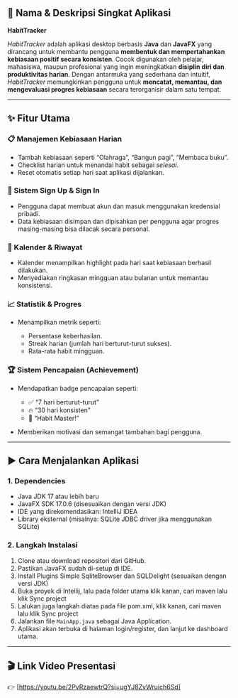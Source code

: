 ## 📌 Nama & Deskripsi Singkat Aplikasi

**HabitTracker**

*HabitTracker* adalah aplikasi desktop berbasis **Java** dan **JavaFX** yang dirancang untuk membantu pengguna **membentuk dan mempertahankan kebiasaan positif secara konsisten**.
Cocok digunakan oleh pelajar, mahasiswa, maupun profesional yang ingin meningkatkan **disiplin diri dan produktivitas harian**.
Dengan antarmuka yang sederhana dan intuitif, *HabitTracker* memungkinkan pengguna untuk **mencatat, memantau, dan mengevaluasi progres kebiasaan** secara terorganisir dalam satu tempat.

---

## ✨ Fitur Utama

### 📋 Manajemen Kebiasaan Harian

* Tambah kebiasaan seperti “Olahraga”, “Bangun pagi”, “Membaca buku”.
* Checklist harian untuk menandai habit sebagai *selesai*.
* Reset otomatis setiap hari saat aplikasi dijalankan.

### 💾 Sistem Sign Up & Sign In

* Pengguna dapat membuat akun dan masuk menggunakan kredensial pribadi.
* Data kebiasaan disimpan dan dipisahkan per pengguna agar progres masing-masing bisa dilacak secara personal.

### 📆 Kalender & Riwayat

* Kalender menampilkan highlight pada hari saat kebiasaan berhasil dilakukan.
* Menyediakan ringkasan mingguan atau bulanan untuk memantau konsistensi.

### 📈 Statistik & Progres

* Menampilkan metrik seperti:

  * Persentase keberhasilan.
  * Streak harian (jumlah hari berturut-turut sukses).
  * Rata-rata habit mingguan.

### 🏆 Sistem Pencapaian (Achievement)

* Mendapatkan badge pencapaian seperti:

  * ✅ “7 hari berturut-turut”
  * 🔥 “30 hari konsisten”
  * 🧘 “Habit Master!”
* Memberikan motivasi dan semangat tambahan bagi pengguna.

---

## ▶️ Cara Menjalankan Aplikasi

### 1. **Dependencies**

* Java JDK 17 atau lebih baru
* JavaFX SDK 17.0.6 (disesuaikan dengan versi JDK)
* IDE yang direkomendasikan: IntelliJ IDEA
* Library eksternal (misalnya: SQLite JDBC driver jika menggunakan SQLite)

### 2. **Langkah Instalasi**

1. Clone atau download repositori dari GitHub.
2. Pastikan JavaFX sudah di-setup di IDE.
3. Install Plugins Simple SqliteBrowser dan SQLDelight (sesuaikan dengan versi JDK)
4. Buka proyek di Intellij, lalu pada folder utama klik kanan, cari maven lalu klik Sync project
5. Lalukan juga langkah diatas pada file pom.xml, klik kanan, cari maven lalu klik Sync project
6. Jalankan file `MainApp.java` sebagai Java Application.
7. Aplikasi akan terbuka di halaman login/register, dan lanjut ke dashboard utama.

---

## 🎬 Link Video Presentasi

👉 [https://youtu.be/2PvRzaewtrQ?si=ugYJ8ZvWruich6Sd]
